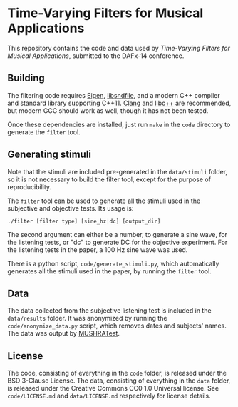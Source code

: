 # Time-Varying Filters for Musical Applications

This repository contains the code and data used by *Time-Varying Filters for
Musical Applications*, submitted to the DAFx-14 conference.

## Building

The filtering code requires [Eigen](http://eigen.tuxfamily.org/),
[libsndfile](http://www.mega-nerd.com/libsndfile/), and a modern C++ compiler
and standard library supporting C++11. [Clang](http://clang.llvm.org/) and
[libc++](http://libcxx.llvm.org/) are recommended, but modern GCC should work
as well, though it has not been tested.

Once these dependencies are installed, just run `make` in the `code` directory
to generate the `filter` tool.

## Generating stimuli

Note that the stimuli are included pre-generated in the `data/stimuli` folder, so it
is not necessary to build the filter tool, except for the purpose of
reproducibility.

The `filter` tool can be used to generate all the stimuli used in the subjective
and objective tests. Its usage is:

    ./filter [filter type] [sine_hz|dc] [output_dir]

The second argument can either be a number, to generate a sine wave, for the
listening tests, or "dc" to generate DC for the objective experiment. For the
listening tests in the paper, a 100 Hz sine wave was used.

There is a python script, `code/generate_stimuli.py`, which automatically generates
all the stimuli used in the paper, by running the `filter` tool.

## Data

The data collected from the subjective listening test is included in the
`data/results` folder. It was anonymized by running the
`code/anonymize_data.py` script, which removes dates and subjects' names. The
data was output by [MUSHRATest](http://mushra.kosobrodov.net/).

## License

The code, consisting of everything in the `code` folder, is released under the
BSD 3-Clause License. The data, consisting of everything in the `data` folder,
is released under the Creative Commons CC0 1.0 Universal license. See
`code/LICENSE.md` and `data/LICENSE.md` respectively for license details.
